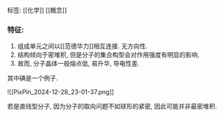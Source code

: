 标签: [[化学]] [[概念]]
### 特征:

1. 组成单元之间以[[范德华力]]相互连接. 无方向性. 
2. 结构倾向于密堆积, 但是分子的集合构型会对作用强度有明显的影响. 
3. 故而, 分子晶体一般熔点低, 易升华, 导电性差. 

其中碘是一个例子. 

![[PixPin_2024-12-28_23-01-37.png]]

若是直线型分子, 因为分子的取向问题不如球形的紧密, 因此可能并非最密堆积. 